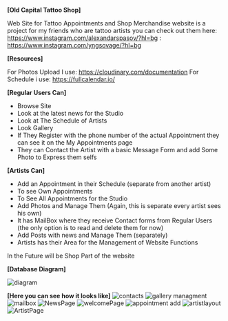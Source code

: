 **[Old Capital Tattoo Shop]** <br>

Web Site for Tattoo Appointments and Shop Merchandise
website is a project for my friends who are tattoo artists
you can check out them here: https://www.instagram.com/alexandarspasov/?hl=bg
 : https://www.instagram.com/yngsovage/?hl=bg

**[Resources]** <be>

For Photos Upload I use: https://cloudinary.com/documentation
For Schedule i use: https://fullcalendar.io/

**[Regular Users Can]** <be>

+ Browse Site
+ Look at the latest news for the Studio
+ Look at The Schedule of Artists
+ Look Gallery
+ If They Register with the phone number of the actual Appointment they can see it on the My Appointments page
+ They can Contact the Artist with a basic Message Form and add Some Photo to Express them selfs

**[Artists Can]** <be>

+ Add an Appointment in their Schedule (separate from another artist)
+ To see Own Appointments
+ To See All Appointments for the Studio
+ Add Photos and Manage Them (Again, this is separate every artist sees his own)
+ It has MailBox where they receive Contact forms from Regular Users (the only option is to read and delete them for now)
+ Add Posts with news and Manage Them (separately)
+ Artists has their Area for the Management of Website Functions

In the Future will be Shop Part of the website

**[Database Diagram]** <be>

![diagram](https://user-images.githubusercontent.com/92174873/208293579-c6819a0b-6843-4ad9-b369-13fc219346e6.png)


**[Here you can see how it looks like]**
![contacts](https://user-images.githubusercontent.com/92174873/208293767-6dba5c18-2ae3-41ba-ba6a-c94aaa633bc8.png)
![gallery managment](https://user-images.githubusercontent.com/92174873/208293768-e06ce166-aa3e-43bd-8895-e23eedf524c7.png)
![mailbox](https://user-images.githubusercontent.com/92174873/208293770-3032d607-c699-4e9f-a4c1-79f0d45f1850.png)
![NewsPage](https://user-images.githubusercontent.com/92174873/208293771-c8079f4c-027e-43a2-9b6d-9f03be75da8e.png)
![welcomePage](https://user-images.githubusercontent.com/92174873/208293773-411d6dd0-e6ca-4e92-b992-f1bbcbdfa2ff.png)
![appointment add](https://user-images.githubusercontent.com/92174873/208293774-5cc5bf1d-c212-4e69-a023-4fae462be1ad.png)
![artistlayout](https://user-images.githubusercontent.com/92174873/208293775-082c80cb-6ee8-4de5-97c9-ffe6fd6f0036.png)
![ArtistPage](https://user-images.githubusercontent.com/92174873/208293776-8a54fa13-eba2-4016-964b-d08bab919c55.png)
